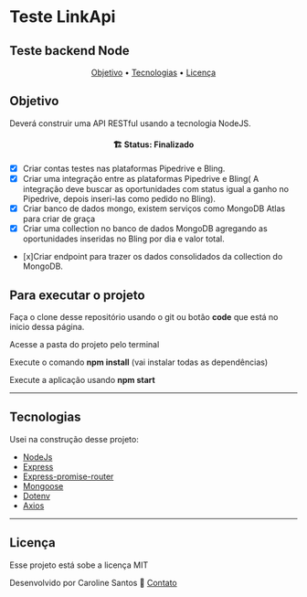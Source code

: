
# Teste LinkApi
## Teste backend Node



<p align="center">
 <a href="#objetivo">Objetivo</a> •
 <a href="#tecnologias">Tecnologias</a> • 
 <a href="#licença">Licença</a> 

</p>

## Objetivo
Deverá construir uma API RESTful usando a tecnologia NodeJS.

<h4 align="center"> 
	🏗  Status: Finalizado 
</h4>

- [x]  Criar contas testes nas plataformas Pipedrive e Bling.
- [x] Criar uma integração entre as plataformas Pipedrive e Bling( A integração deve buscar as oportunidades com status igual a ganho no Pipedrive, depois inseri-las como pedido no Bling).
- [x] Criar banco de dados mongo, existem serviços como MongoDB Atlas para criar de graça
- [x] Criar uma collection no banco de dados MongoDB agregando as oportunidades inseridas no Bling por dia e valor total.
- [x]Criar endpoint para trazer os dados consolidados da collection do MongoDB.

## Para executar o projeto

Faça o clone desse repositório usando o git ou botão **code** que está no inicio dessa página.

Acesse a pasta do projeto pelo terminal

Execute o comando **npm install** (vai instalar todas as dependências)

Execute a aplicação usando **npm start**

___
## Tecnologias
Usei na construção desse projeto:

* [NodeJs](https://nodejs.org/en/download/)
* [Express](https://expressjs.com/pt-br/)
* [Express-promise-router](https://www.npmjs.com/package/express-promise-router)
* [Mongoose](https://www.npmjs.com/package/mongoose)
* [Dotenv](https://www.npmjs.com/package/dotenv)
* [Axios](https://www.npmjs.com/package/axios)




___
## Licença
Esse projeto está sobe a licença MIT


Desenvolvido por Caroline Santos 👋 [Contato](https://www.linkedin.com/in/carol-santos-alves/)

